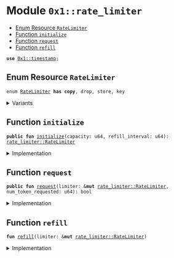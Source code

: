 
<a id="0x1_rate_limiter"></a>

# Module `0x1::rate_limiter`



-  [Enum Resource `RateLimiter`](#0x1_rate_limiter_RateLimiter)
-  [Function `initialize`](#0x1_rate_limiter_initialize)
-  [Function `request`](#0x1_rate_limiter_request)
-  [Function `refill`](#0x1_rate_limiter_refill)


<pre><code><b>use</b> <a href="timestamp.md#0x1_timestamp">0x1::timestamp</a>;
</code></pre>



<a id="0x1_rate_limiter_RateLimiter"></a>

## Enum Resource `RateLimiter`



<pre><code>enum <a href="rate_limiter.md#0x1_rate_limiter_RateLimiter">RateLimiter</a> <b>has</b> <b>copy</b>, drop, store, key
</code></pre>



<details>
<summary>Variants</summary>


<details>
<summary>TokenBucket</summary>


<details>
<summary>Fields</summary>


<dl>
<dt>
<code>capacity: u64</code>
</dt>
<dd>

</dd>
<dt>
<code>current_amount: u64</code>
</dt>
<dd>

</dd>
<dt>
<code>refill_interval: u64</code>
</dt>
<dd>

</dd>
<dt>
<code>last_refill_timestamp: u64</code>
</dt>
<dd>

</dd>
<dt>
<code>fractional_accumulated: u64</code>
</dt>
<dd>

</dd>
</dl>


</details>

</details>

</details>

<a id="0x1_rate_limiter_initialize"></a>

## Function `initialize`



<pre><code><b>public</b> <b>fun</b> <a href="rate_limiter.md#0x1_rate_limiter_initialize">initialize</a>(capacity: u64, refill_interval: u64): <a href="rate_limiter.md#0x1_rate_limiter_RateLimiter">rate_limiter::RateLimiter</a>
</code></pre>



<details>
<summary>Implementation</summary>


<pre><code><b>public</b> <b>fun</b> <a href="rate_limiter.md#0x1_rate_limiter_initialize">initialize</a>(capacity: u64, refill_interval: u64): <a href="rate_limiter.md#0x1_rate_limiter_RateLimiter">RateLimiter</a> {
    RateLimiter::TokenBucket {
        capacity,
        current_amount: capacity, // Start <b>with</b> a full bucket (full capacity of transactions allowed)
        refill_interval,
        last_refill_timestamp: <a href="timestamp.md#0x1_timestamp_now_seconds">timestamp::now_seconds</a>(),
        fractional_accumulated: 0, // Start <b>with</b> no fractional accumulated
    }
}
</code></pre>



</details>

<a id="0x1_rate_limiter_request"></a>

## Function `request`



<pre><code><b>public</b> <b>fun</b> <a href="rate_limiter.md#0x1_rate_limiter_request">request</a>(limiter: &<b>mut</b> <a href="rate_limiter.md#0x1_rate_limiter_RateLimiter">rate_limiter::RateLimiter</a>, num_token_requested: u64): bool
</code></pre>



<details>
<summary>Implementation</summary>


<pre><code><b>public</b> <b>fun</b> <a href="rate_limiter.md#0x1_rate_limiter_request">request</a>(limiter: &<b>mut</b> <a href="rate_limiter.md#0x1_rate_limiter_RateLimiter">RateLimiter</a>, num_token_requested: u64): bool {
    <a href="rate_limiter.md#0x1_rate_limiter_refill">refill</a>(limiter);
    <b>if</b> (limiter.current_amount &gt;= num_token_requested) {
        limiter.current_amount = limiter.current_amount - num_token_requested;
        <b>true</b>
    } <b>else</b> {
        <b>false</b>
    }
}
</code></pre>



</details>

<a id="0x1_rate_limiter_refill"></a>

## Function `refill`



<pre><code><b>fun</b> <a href="rate_limiter.md#0x1_rate_limiter_refill">refill</a>(limiter: &<b>mut</b> <a href="rate_limiter.md#0x1_rate_limiter_RateLimiter">rate_limiter::RateLimiter</a>)
</code></pre>



<details>
<summary>Implementation</summary>


<pre><code><b>fun</b> <a href="rate_limiter.md#0x1_rate_limiter_refill">refill</a>(limiter: &<b>mut</b> <a href="rate_limiter.md#0x1_rate_limiter_RateLimiter">RateLimiter</a>) {
    <b>let</b> current_time = <a href="timestamp.md#0x1_timestamp_now_seconds">timestamp::now_seconds</a>();
    <b>let</b> time_passed = current_time - limiter.last_refill_timestamp;
    // Calculate the full tokens that can be added
    <b>let</b> accumulated_amount = time_passed * limiter.capacity + limiter.fractional_accumulated;
    <b>let</b> new_tokens = accumulated_amount / limiter.refill_interval;
    <b>if</b> (limiter.current_amount + new_tokens &gt;= limiter.capacity) {
        limiter.current_amount = limiter.capacity;
        limiter.fractional_accumulated = 0;
    } <b>else</b> {
        limiter.current_amount = limiter.current_amount + new_tokens;
        // Update the fractional amount accumulated for the next refill cycle
        limiter.fractional_accumulated = accumulated_amount % limiter.refill_interval;
    };
    limiter.last_refill_timestamp = current_time;
}
</code></pre>



</details>


[move-book]: https://velor.dev/move/book/SUMMARY
